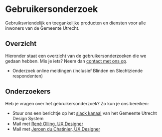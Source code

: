 # Gebruikersonderzoek

Gebruiksvriendelijk en toegankelijke producten en diensten voor alle inwoners van de Gemeente Utrecht.

## Overzicht

Hieronder staat een overzicht van de gebruikersonderzoeken die we gedaan hebben. Mis je iets? Neem dan [contact met ons op](mailto:ux@utrecht.nl).

- Onderzoek online meldingen (inclusief Blinden en Slechtziende respondenten)

## Onderzoekers

Heb je vragen over het gebruikersonderzoek? Zo kun je ons bereiken:

- Stuur ons een berichtje op het [slack kanaal](https://codefornl.slack.com/archives/C022PS6U3RR) van het Gemeente Utrecht Design System
- Mail met [René Olling, UX Designer](mailto:r.olling@utrecht.nl)
- Mail met [Jeroen du Chatinier, UX Designer](mailto:j.du.chatinier@utrecht.nl)
